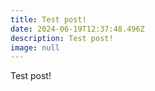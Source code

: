 ```yaml
---
title: Test post!
date: 2024-06-19T12:37:48.496Z
description: Test post!
image: null
---
```

Test post!